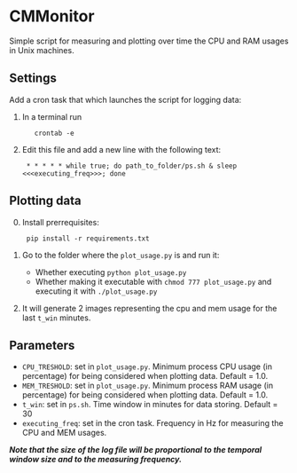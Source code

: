 # CMMonitor
Simple script for measuring and plotting over time the CPU and RAM usages in Unix machines.

## Settings
Add a cron task that which launches the script for logging data:

1. In a terminal run  
        
          crontab -e
        
        
2. Edit this file and add a new line with the following text:

        * * * * * while true; do path_to_folder/ps.sh & sleep <<<executing_freq>>>; done
          
## Plotting data
0. Install prerrequisites:

		pip install -r requirements.txt

1. Go to the folder where the ```plot_usage.py``` is and run it:
    - Whether executing ```python plot_usage.py``` 
    - Whether making it executable with ```chmod 777 plot_usage.py``` and  executing it with ```./plot_usage.py```
    
2. It will generate 2 images representing the cpu and mem usage for the last ```t_win``` minutes. 
 
## Parameters
- ```CPU_TRESHOLD```: set in ```plot_usage.py```. Minimum process CPU usage (in percentage) for being considered when plotting data. Default = 1.0.
- ```MEM_TRESHOLD```: set in ```plot_usage.py```. Minimum process RAM usage (in percentage) for being considered when plotting data. Default = 1.0.
- ```t_win```: set in ```ps.sh```. Time window in minutes for data storing. Default = 30
- ```executing_freq```: set in the cron task. Frequency in Hz for measuring the CPU and MEM usages.

***Note that the size of the log file will be proportional to the temporal window size and to the measuring frequency.***
